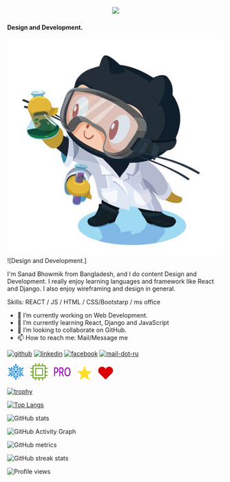 <p align="center">
  <img src="https://capsule-render.vercel.app/api?text=Hey Everyone!🕹️&animation=fadeIn&type=waving&color=gradient&height=100"/>
</p>

#### Design and Development.

<img src='https://github.com/sanad-bhowmik/sanad-bhowmik/blob/main/cc.jpeg' alt='github' height=''>
![Design and Development.]

I'm Sanad Bhowmik from Bangladesh, and I do content Design and Development. I really enjoy learning languages and framework like React and Django. I also enjoy wireframing and design in general.

Skills: REACT / JS / HTML / CSS/Bootstarp / ms office

- 🔭 I’m currently working on Web Development. 
- 🌱 I’m currently learning React, Django and JavaScript 
- 👯 I’m looking to collaborate on GitHub. 
- 📫 How to reach me: Mail/Message me 

[<img src='https://cdn.jsdelivr.net/npm/simple-icons@3.0.1/icons/github.svg' alt='github' height='40'>](https://github.com/sanad-bhowmik)  [<img src='https://cdn.jsdelivr.net/npm/simple-icons@3.0.1/icons/linkedin.svg' alt='linkedin' height='40'>](https://www.linkedin.com/in/https://www.linkedin.com/in/sanad-bhowmik-366b20199//)  [<img src='https://cdn.jsdelivr.net/npm/simple-icons@3.0.1/icons/facebook.svg' alt='facebook' height='40'>](https://www.facebook.com/https://www.facebook.com/sonod.bhoumik/about)  [<img src='https://cdn.jsdelivr.net/npm/simple-icons@3.0.1/icons/mail-dot-ru.svg' alt='mail-dot-ru' height='40'>](https://mail.google.com/mail/u/0/?tab=rm&ogbl#inbox) 

<a href='https://archiveprogram.github.com/'><img src='https://raw.githubusercontent.com/acervenky/animated-github-badges/master/assets/acbadge.gif' width='40' height='40'></a> <a href='https://docs.github.com/en/developers'><img src='https://raw.githubusercontent.com/acervenky/animated-github-badges/master/assets/devbadge.gif' width='40' height='40'></a> <a href='https://github.com/pricing'><img src='https://raw.githubusercontent.com/acervenky/animated-github-badges/master/assets/pro.gif' width='40' height='40'></a> <a href='https://stars.github.com/'><img src='https://raw.githubusercontent.com/acervenky/animated-github-badges/master/assets/starbadge.gif' width='35' height='35'></a> <a href='https://docs.github.com/en/github/supporting-the-open-source-community-with-github-sponsors'><img src='https://raw.githubusercontent.com/acervenky/animated-github-badges/master/assets/sponsorbadge.gif' width='35' height='35'></a>  




[![trophy](https://github-profile-trophy.vercel.app/?username=ryo-ma&theme=onedark)](https://github.com/ryo-ma/github-profile-trophy)

[![Top Langs](https://github-readme-stats.vercel.app/api/top-langs/?username=sanad-bhowmik)](https://github.com/anuraghazra/github-readme-stats)

![GitHub stats](https://github-readme-stats.vercel.app/api?username=sanad-bhowmik&show_icons=true&count_private=true)  

![GitHub Activity Graph](https://activity-graph.herokuapp.com/graph?username=sanad-bhowmik)  

![GitHub metrics](https://metrics.lecoq.io/sanad-bhowmik)  

![GitHub streak stats](https://github-readme-streak-stats.herokuapp.com/?user=sanad-bhowmik)  

![Profile views](https://gpvc.arturio.dev/sanad-bhowmik)  
